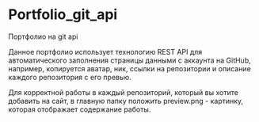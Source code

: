 # Portfolio_git_api
Портфолио на git api

Данное портфолио использует технологию REST API для автоматического заполнения страницы данными с аккаунта на GitHub, например,
копируется аватар, ник, ссылки на репозитории и описание каждого репозитория с его превью.

Для корректной работы в каждый репозиторий, который вы хотите добавить на сайт, в главную папку положить preview.png - картинку,
которая отображает содержание работы.

